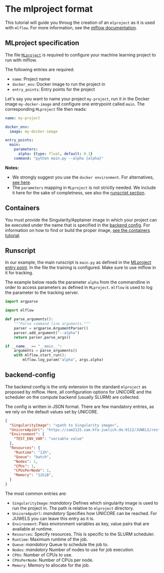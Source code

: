 # The mlproject format

This tutorial will guide you throug the creation of an `mlproject` as it is used with `mlflow`. For more information, see the [mlflow documentation](https://www.mlflow.org/docs/latest/projects.html).

## MLproject specification

The file [`MLproject`](https://www.mlflow.org/docs/latest/projects.html#mlproject-file) is required to configure your machine learning project to run with mlflow.

The following entries are required:

 - `name`: Project name
 - `docker_env`: Docker image to run the project in
 - `entry_points`: Entry points for the project

Let's say you want to name your project `my-project`, run it in the Docker image `my-docker-image` and configure one entrypoint called `main`. The corresponding `MLproject` file then reads:

```yaml
name: my-project

docker_env:
  image: my-docker-image

entry_points:
  main:
    parameters:
      alpha: {type: float, default: 0.1}
    command: "python main.py --alpha {alpha}"
```

**Notes:**

 - We strongly suggest you use the `docker environment`. For alternatives, [see here](https://www.mlflow.org/docs/latest/projects.html#specifying-an-environment).
 - The `parameters` mapping in `MLproject` is not strictly needed. We include it here for the sake of completness, see also the  [runscript section](#runscript).

## Containers

You must provide the Singularity/Apptainer image in which your project can be executed under the name that is specified in the [backend config](#backend-config). For information on how to find or build the proper image, [see the containers tutorial](../containers/README.md).

## Runscript

In our example, the main runscript is `main.py` as defined in the [MLproject entry point](#mlproject-specification).
In the file the training is configured. Make sure to use mlflow in it for tracking.

The example below reads the parameter `alpha` from the commandline in order to access parameters as defined in `MLproject`. `mlflow` is used to log the parameter to the tracking server.

```python
import argparse

import mlflow

def parse_arguments():
    """Parse command line arguments."""
    parser = argparse.ArgumentParser()
    parser.add_argument("--alpha")
    return parser.parse_args()

if __name__ == "__main__":
    arguments = parse_arguments()
    with mlflow.start_run():
        mlflow.log_param("alpha", args.alpha)
```

## backend-config

The backend config is the only extension to the standard `mlproject` as proposed by mlflow. Here, all configuration options for UNICORE and the scheduler on the compute backend (usually SLURM) are collected.

The config is written in JSON format. There are few mandatory entries, as we rely on the default values set by UNICORE.

```JSON
{
  "SingularityImage": "<path to Singularity image>",
  "UnicoreApiUrl": "https://zam2125.zam.kfa-juelich.de:9112/JUWELS/rest/core",
  "Environment": {
    "TEST_ENV_VAR": "variable value"
  },
  "Resources": {
    "Runtime": "12h",
    "Queue": "batch",
    "Nodes": 1,
    "CPUs": 1,
    "CPUsPerNode": 1,
    "Memory": "12GiB",
  }
}
```

The most common entries are:

 - `SingularityImage`: *mandatory* Defines which singularity image is used to run the project in. The path is relative to `mlproject` directory.
 - `UnicoreApuUrl`: *mandatory* Specifies how UNICORE can be reached. For JUWELS you can leave this entry as it is.
 - `Environment`: Pass environment variables as key, value pairs that are available at runtime.
 - `Resources`: Specify resources. This is specific to the SLURM scheduler.
  - `Runtime`: Maximum runtime of the job.
  - `Queue`: *mandatory* Queue to schedule the job to.
  - `Nodes`: *mandatory* Number of nodes to use for job execution.
  - `CPUs`: Number of CPUs to use.
  - `CPUsPerNode`: Number of CPUs per node.
  - `Memory`: Memory to allocate for the job.
